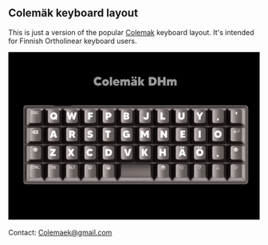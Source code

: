 ## Colemäk keyboard layout
This is just a version of the popular [Colemak](www.colemak.com) keyboard layout. It's intended for Finnish Ortholinear keyboard users.

![colemaek_layout](https://github.com/colemaek/colemaek.github.io/blob/main/FTQ1DGhXEAEuA0F.jpg)

Contact: Colemaek@gmail.com
